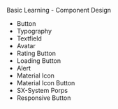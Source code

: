 Basic Learning - Component Design
- Button
- Typography
- Textfield
- Avatar
- Rating Button
- Loading Button
- Alert
- Material Icon
- Material Icon Button
- SX-System Porps
- Responsive Button
